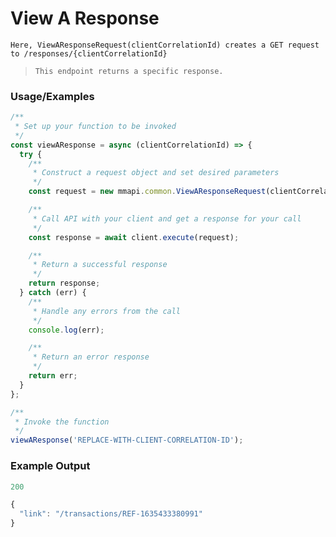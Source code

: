 # View A Response

`Here, ViewAResponseRequest(clientCorrelationId) creates a GET request to /responses/{clientCorrelationId}`

> `This endpoint returns a specific response.`

### Usage/Examples

```javascript
/**
 * Set up your function to be invoked
 */
const viewAResponse = async (clientCorrelationId) => {
  try {
    /**
     * Construct a request object and set desired parameters
     */
    const request = new mmapi.common.ViewAResponseRequest(clientCorrelationId);

    /**
     * Call API with your client and get a response for your call
     */
    const response = await client.execute(request);

    /**
     * Return a successful response
     */
    return response;
  } catch (err) {
    /**
     * Handle any errors from the call
     */
    console.log(err);

    /**
     * Return an error response
     */
    return err;
  }
};

/**
 * Invoke the function
 */
viewAResponse('REPLACE-WITH-CLIENT-CORRELATION-ID');
```

### Example Output

```javascript
200

{
  "link": "/transactions/REF-1635433380991"
}
```
